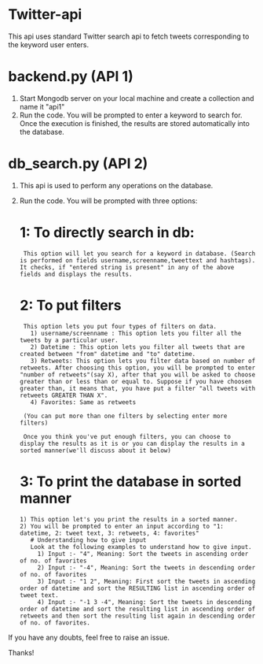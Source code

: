 # Twitter-api

This api uses standard Twitter search api to fetch tweets corresponding to the keyword user enters.

# backend.py (API 1)
1) Start Mongodb server on your local machine and create a collection and name it "api1" 
2) Run the code. You will be prompted to enter a keyword to search for. Once the execution is finished, the results are stored automatically into the database.

# db_search.py (API 2)
1) This api is used to perform any operations on the database.
2) Run the code. You will be prompted with three options:

   # 1: To directly search in db:
        This option will let you search for a keyword in database. (Search is performed on fields username,screenname,tweettext and hashtags). It checks, if "entered string is present" in any of the above fields and displays the results.
   # 2: To put filters 
        This option lets you put four types of filters on data.
          1) username/screenname : This option lets you filter all the tweets by a particular user.
          2) Datetime : This option lets you filter all tweets that are created between "from" datetime and "to" datetime.
          3) Retweets: This option lets you filter data based on number of retweets. After choosing this option, you will be prompted to enter "number of retweets"(say X), after that you will be asked to choose greater than or less than or equal to. Suppose if you have choosen greater than, it means that, you have put a filter "all tweets with retweets GREATER THAN X".
          4) Favorites: Same as retweets
          
        (You can put more than one filters by selecting enter more filters)
        
        Once you think you've put enough filters, you can choose to display the results as it is or you can display the results in a sorted manner(we'll discuss about it below)
   # 3: To print the database in sorted manner
       1) This option let's you print the results in a sorted manner.
       2) You will be prompted to enter an input according to "1: datetime, 2: tweet text, 3: retweets, 4: favorites"
          # Understanding how to give input
          Look at the following examples to understand how to give input.
            1) Input :- "4", Meaning: Sort the tweets in ascending order of no. of favorites
            2) Input :- "-4", Meaning: Sort the tweets in descending order of no. of favorites
            3) Input :- "1 2", Meaning: First sort the tweets in ascending order of datetime and sort the RESULTING list in ascending order of tweet text.
            4) Input :- "-1 3 -4", Meaning: Sort the tweets in descending order of datetime and sort the resulting list in ascending order of retweets and then sort the resulting list again in descending order of no. of favorites.
 
 
 If you have any doubts, feel free to raise an issue.
 
 Thanks!
